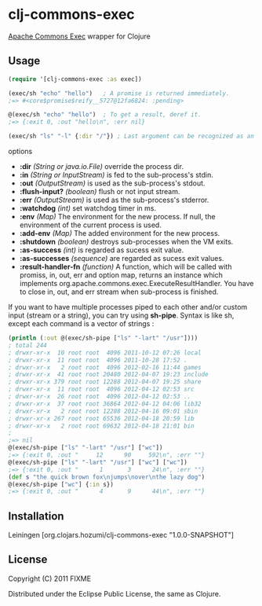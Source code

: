 # clj-commons-exec

[Apache Commons Exec](http://commons.apache.org/exec/) wrapper for Clojure

## Usage
```clojure
(require '[clj-commons-exec :as exec])

(exec/sh "echo" "hello")   ; A promise is returned immediately.
;=> #<core$promise$reify__5727@12fa6824: :pending>

@(exec/sh "echo" "hello")  ; To get a result, deref it.
;=> {:exit 0, :out "hello\n", :err nil}

(exec/sh "ls" "-l" {:dir "/"}) ; Last argument can be recognized as an option map.
```

options

* **:dir** *(String or java.io.File)* override the process dir.
* **:in** *(String or InputStream)* is fed to the sub-process's stdin.
* **:out** *(OutputStream)* is used as the sub-process's stdout.
* **:flush-input?** *(boolean)* flush or not input stream.
* **:err** *(OutputStream)* is used as the sub-process's stderror.
* **:watchdog** *(int)* set watchdog timer in ms.
* **:env** *(Map)* The environment for the new process. If null, the environment of the current process is used.
* **:add-env** *(Map)* The added environment for the new process.
* **:shutdown** *(boolean)* destroys sub-processes when the VM exits.
* **:as-success** *(int)* is regarded as sucess exit value.
* **:as-successes** *(sequence)* are regarded as sucess exit values.
* **:result-handler-fn** *(function)* A function, which will be called with promiss, in, out, err and option map, returns an instance which implements org.apache.commons.exec.ExecuteResultHandler. You have to close in, out, and err stream when sub-process is finished.

If you want to have multiple processes piped to each other and/or custom input (stream or a string), you can try using **sh-pipe**. Syntax is like sh, except each command is a vector of strings :

```clojure
(println (:out @(exec/sh-pipe ["ls" "-lart" "/usr"])))
; total 244
; drwxr-xr-x  10 root root  4096 2011-10-12 07:26 local
; drwxr-xr-x  11 root root  4096 2011-10-28 17:52 .
; drwxr-xr-x   2 root root  4096 2012-02-16 11:44 games
; drwxr-xr-x  41 root root 20480 2012-04-07 19:23 include
; drwxr-xr-x 379 root root 12288 2012-04-07 19:25 share
; drwxr-xr-x  11 root root  4096 2012-04-12 02:53 src
; drwxr-xr-x  26 root root  4096 2012-04-12 02:53 ..
; drwxr-xr-x  37 root root 36864 2012-04-12 04:06 lib32
; drwxr-xr-x   2 root root 12288 2012-04-16 09:01 sbin
; drwxr-xr-x 267 root root 65536 2012-04-18 20:59 lib
; drwxr-xr-x   2 root root 69632 2012-04-18 21:01 bin
; 
;=> nil
@(exec/sh-pipe ["ls" "-lart" "/usr"] ["wc"])
;=> {:exit 0, :out "     12      90     592\n", :err ""}
@(exec/sh-pipe ["ls" "-lart" "/usr"] ["wc"] ["wc"])
;=> {:exit 0, :out "      1       3      24\n", :err ""}
(def s "the quick brown fox\njumps\nover\nthe lazy dog")
@(exec/sh-pipe ["wc"] {:in s})
;=> {:exit 0, :out "      4       9      44\n", :err ""}

```
## Installation
Leiningen [org.clojars.hozumi/clj-commons-exec "1.0.0-SNAPSHOT"]

## License

Copyright (C) 2011 FIXME

Distributed under the Eclipse Public License, the same as Clojure.
